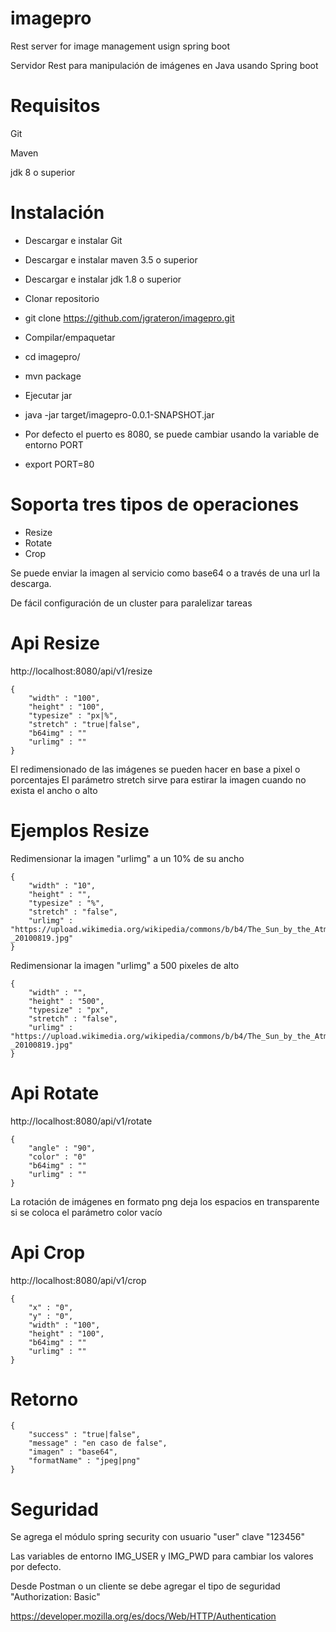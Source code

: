 # imagepro

Rest server for image management usign spring boot

Servidor Rest para manipulación de imágenes en Java usando Spring boot

# Requisitos

Git

Maven

jdk 8 o superior 


# Instalación

 - Descargar e instalar Git

 - Descargar e instalar maven 3.5 o superior

 - Descargar e instalar jdk 1.8 o superior


 - Clonar repositorio 

 - git clone https://github.com/jgrateron/imagepro.git


 - Compilar/empaquetar

 - cd imagepro/
 - mvn package


 - Ejecutar jar
 
 - java -jar target/imagepro-0.0.1-SNAPSHOT.jar
 

 - Por defecto el puerto es 8080, se puede cambiar usando la variable de entorno PORT
 
 - export PORT=80
 
# Soporta tres tipos de operaciones
- Resize
- Rotate
- Crop

Se puede enviar la imagen al servicio como base64 o a través de una url la descarga.

De fácil configuración de un cluster para paralelizar tareas

# Api Resize
http://localhost:8080/api/v1/resize

```
{
    "width" : "100",
    "height" : "100",
    "typesize" : "px|%",
    "stretch" : "true|false",
    "b64img" : ""
    "urlimg" : ""
}
```
El redimensionado de las imágenes se pueden hacer en base a pixel o porcentajes
El parámetro stretch sirve para estirar la imagen cuando no exista el ancho o alto 

# Ejemplos Resize 

Redimensionar la imagen "urlimg" a un 10% de su ancho 
```
{
    "width" : "10",
    "height" : "",
    "typesize" : "%",
    "stretch" : "false",
    "urlimg" : "https://upload.wikimedia.org/wikipedia/commons/b/b4/The_Sun_by_the_Atmospheric_Imaging_Assembly_of_NASA%27s_Solar_Dynamics_Observatory_-_20100819.jpg"
}
```

Redimensionar la imagen "urlimg" a 500 pixeles de alto 
```
{
    "width" : "",
    "height" : "500",
    "typesize" : "px",
    "stretch" : "false",
    "urlimg" : "https://upload.wikimedia.org/wikipedia/commons/b/b4/The_Sun_by_the_Atmospheric_Imaging_Assembly_of_NASA%27s_Solar_Dynamics_Observatory_-_20100819.jpg"
}
```


# Api Rotate
http://localhost:8080/api/v1/rotate

```
{
    "angle" : "90",
    "color" : "0"
    "b64img" : ""
    "urlimg" : ""
}
```
La rotación de imágenes en formato png deja los espacios en transparente si se coloca el parámetro color vacío  
 
# Api Crop
http://localhost:8080/api/v1/crop

```
{
    "x" : "0",
    "y" : "0",
    "width" : "100",
    "height" : "100",
    "b64img" : ""
    "urlimg" : ""
}
```

# Retorno

```
{
	"success" : "true|false",
	"message" : "en caso de false",
	"imagen" : "base64",
	"formatName" : "jpeg|png"
}
```

# Seguridad

Se agrega el módulo spring security con usuario "user" clave "123456"

Las variables de entorno IMG_USER y IMG_PWD para cambiar los valores por defecto.

Desde Postman o un cliente se debe agregar el tipo de seguridad "Authorization: Basic"

https://developer.mozilla.org/es/docs/Web/HTTP/Authentication


